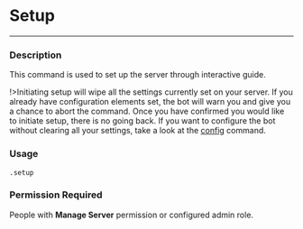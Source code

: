 # Setup
---
### Description
This command is used to set up the server through interactive guide.

!>Initiating setup will wipe all the settings currently set on your server. If you already have configuration elements set, the bot will warn you and give you a chance to abort the command. Once you have confirmed you would like to initiate setup, there is no going back. If you want to configure the bot without clearing all your settings, take a look at the [config](/admin/config.md) command.

### Usage
```
.setup
```
### Permission Required
People with **Manage Server** permission or configured admin role.
